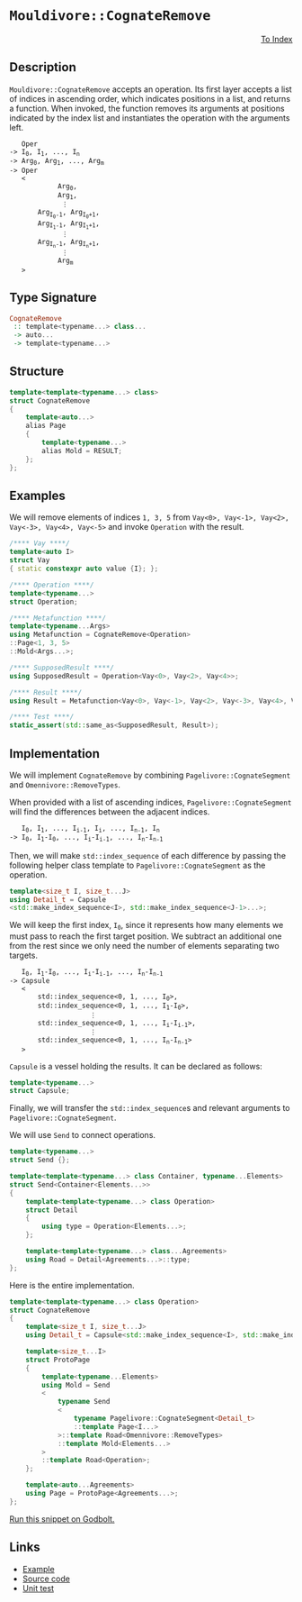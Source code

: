 <!-- Copyright 2024 Feng Mofan
SPDX-License-Identifier: Apache-2.0 -->

# `Mouldivore::CognateRemove`

<p style='text-align: right;'><a href="../../../facilities/metafunctions.md#mouldivore-cognate-remove">To Index</a></p>

## Description

`Mouldivore::CognateRemove` accepts an operation.
Its first layer accepts a list of indices in ascending order, which indicates positions in a list, and returns a function.
When invoked, the function removes its arguments at positions indicated by the index list and instantiates the operation with the arguments left.

<pre><code>   Oper
-> I<sub>0</sub>, I<sub>1</sub>, ..., I<sub>n</sub>
-> Arg<sub>0</sub>, Arg<sub>1</sub>, ..., Arg<sub>m</sub>
-> Oper
   <
            Arg<sub>0</sub>,
            Arg<sub>1</sub>,
             &vellip;
       Arg<sub>I<sub>0</sub>-1</sub>, Arg<sub>I<sub>0</sub>+1</sub>,
       Arg<sub>I<sub>1</sub>-1</sub>, Arg<sub>I<sub>1</sub>+1</sub>,
             &vellip;
       Arg<sub>I<sub>n</sub>-1</sub>, Arg<sub>I<sub>n</sub>+1</sub>,
             &vellip;
            Arg<sub>m</sub>
   ></code></pre>

## Type Signature

```Haskell
CognateRemove
 :: template<typename...> class...
 -> auto...
 -> template<typename...>
```

## Structure

```C++
template<template<typename...> class>
struct CognateRemove
{
    template<auto...>
    alias Page
    {
        template<typename...>
        alias Mold = RESULT;
    };
};
```

## Examples

We will remove elements of indices `1, 3, 5` from `Vay<0>, Vay<-1>, Vay<2>, Vay<-3>, Vay<4>, Vay<-5>` and invoke `Operation` with the result.

```C++
/**** Vay ****/
template<auto I>
struct Vay
{ static constexpr auto value {I}; };

/**** Operation ****/
template<typename...>
struct Operation;

/**** Metafunction ****/
template<typename...Args>
using Metafunction = CognateRemove<Operation>
::Page<1, 3, 5>
::Mold<Args...>;

/**** SupposedResult ****/
using SupposedResult = Operation<Vay<0>, Vay<2>, Vay<4>>;

/**** Result ****/
using Result = Metafunction<Vay<0>, Vay<-1>, Vay<2>, Vay<-3>, Vay<4>, Vay<-5>>;

/**** Test ****/
static_assert(std::same_as<SupposedResult, Result>);
```

## Implementation

We will implement `CognateRemove` by combining `Pagelivore::CognateSegment` and `Omennivore::RemoveTypes`.

When provided with a list of ascending indices, `Pagelivore::CognateSegment` will find the differences between the adjacent indices.

<pre><code>   I<sub>0</sub>, I<sub>1</sub>, ..., I<sub>i-1</sub>, I<sub>i</sub>, ..., I<sub>n-1</sub>, I<sub>n</sub>
-> I<sub>0</sub>, I<sub>1</sub>-I<sub>0</sub>, ..., I<sub>i</sub>-I<sub>i-1</sub>, ..., I<sub>n</sub>-I<sub>n-1</sub></code></pre>

Then, we will make `std::index_sequence` of each difference by passing the following helper class template to `Pagelivore::CognateSegment` as the operation.

```C++
template<size_t I, size_t...J>
using Detail_t = Capsule
<std::make_index_sequence<I>, std::make_index_sequence<J-1>...>;
```

We will keep the first index, <code>I<sub>0</sub></code>, since it represents how many elements we must pass to reach the first target position.
We subtract an additional one from the rest since we only need the number of elements separating two targets.

<pre><code>   I<sub>0</sub>, I<sub>1</sub>-I<sub>0</sub>, ..., I<sub>i</sub>-I<sub>i-1</sub>, ..., I<sub>n</sub>-I<sub>n-1</sub>
-> Capsule
   <
       std::index_sequence&lt;0, 1, ..., I<sub>0</sub>&gt;,
       std::index_sequence&lt;0, 1, ..., I<sub>1</sub>-I<sub>0</sub>&gt;,
                    &vellip;
       std::index_sequence&lt;0, 1, ..., I<sub>i</sub>-I<sub>i-1</sub>&gt;,
                    &vellip;
       std::index_sequence&lt;0, 1, ..., I<sub>n</sub>-I<sub>n-1</sub>&gt;
   ></code></pre>

`Capsule` is a vessel holding the results. It can be declared as follows:

```C++
template<typename...>
struct Capsule;
```

Finally, we will transfer the `std::index_sequence`s and relevant arguments to `Pagelivore::CognateSegment`.

We will use `Send` to connect operations.

```C++
template<typename...>
struct Send {};

template<template<typename...> class Container, typename...Elements>
struct Send<Container<Elements...>>
{
    template<template<typename...> class Operation>
    struct Detail
    {
        using type = Operation<Elements...>;
    };

    template<template<typename...> class...Agreements>
    using Road = Detail<Agreements...>::type;
};
```

Here is the entire implementation.

```C++
template<template<typename...> class Operation>
struct CognateRemove
{
    template<size_t I, size_t...J>
    using Detail_t = Capsule<std::make_index_sequence<I>, std::make_index_sequence<J-1>...>;

    template<size_t...I>
    struct ProtoPage
    {
        template<typename...Elements>
        using Mold = Send
        <
            typename Send
            <
                typename Pagelivore::CognateSegment<Detail_t>
                ::template Page<I...>
            >::template Road<Omennivore::RemoveTypes>
            ::template Mold<Elements...>
        >
        ::template Road<Operation>;
    };

    template<auto...Agreements>
    using Page = ProtoPage<Agreements...>;
};
```

[Run this snippet on Godbolt.](https://godbolt.org/#z:OYLghAFBqd5QCxAYwPYBMCmBRdBLAF1QCcAaPECAMzwBtMA7AQwFtMQByARg9KtQYEAysib0QXACx8BBAKoBnTAAUAHpwAMvAFYTStJg1DIApACYAQuYukl9ZATwDKjdAGFUtAK4sGIAKwAzKSuADJ4DJgAcj4ARpjEIGYAHP6kAA6oCoRODB7evgHBmdmOAuGRMSzxiSlpdpgOuUIETMQE%2BT5%2BQbaY9mUMLW0EFdFxCUmptq3tnYU9CjMjEWPVE3UAlLaoXsTI7BwA9ABUp2fnF5fHhyYaAIInZwDUACKY6a6MyHiYCk/nN3ujyuIIugLutwhZkCEWQ3iwTxMgTcXkctEIAE8kdhIeYYQw4V4EUi3MhFugsFRsbigecnspiJgaKp/mdwQRMCx0gYOSSCBiPsw2KQntkAF6YAD6BGp9zQBPeBHpjOZiMCLyeBGIXkwSKs90hwOOTzcTHSCi89FZp3ZnO5TF5yP5gtYmAAdB7ZXdFtqHCazRb6HqaQ86dhVByGOgAGLEWTW66Qjlcnm6p0Cxiur0%2Brx%2B8ORmNxwSIgDsVhLL2DBvuyftjrctdTfIzQvdnsC2CecKYCj%2BHkETBWZE1LddHrd2HobEECmzWtzSvzrljshJ/daQ5Jk85jAICnH1I7uLLkKeZ81dqb6ZdbHHFkwwAiDAiwFnR/u56eXmyRieAFlPHQNUNXXQdImIEl70fBhnyMfcPRFbdpz3A8j0CfUIQrKsIRrS8HTTBs8PrJhUVQVDO27XsniETAAEcdQVEUSKIccADU2jwJhYnoN8cXuHM8wjZcixlZEaPor4CPY4hOO435yK9EwTw/c9G3wklmLIj0oKfF9eNPc9vxfekmGATBgOouiGP2SCH10uDxxFaTZJ4hT0OPSt3OrUNngAeWnZ8ADcSHYEA3AMXs8GQAD8CoDEABUMz%2BAFIVbBR0iYfYnn8xggpC0sMKTIiCOdTNb3bPjvXnP0ACVOVQQLMESj4/iU8tPMK2lngsHtzNNJQE1tFN1ORTTxwASTnX0lTqlgGqapKSXJEAQAiLBVElJQJIVElxrcyq2oMs81N5FSzxJI7PyeQ5DieAB1czv3MkwADYNAZJk8FUXbsQPN7NVQJ5GB8BJ8MRN6V0EeK2jMvdXo0N1Ls/D7mR%2Bjtx0hghoeIWGFFIJHzxu%2B7zPQON0k1BBzMiCMnhhkHBERs6rtK1t8aZz8WbHbTMoAa2x3HLq9T9FgdKKuwERZMECsRadIp48HQDFaAgDZLoAWmxf1zUtXUmYu9nz0x/nMBQhCCbPHrkD5mGTfgxm7k/Q9Ood1TiubG82zdO5gEZHcZyFwyf2Af9AIsrA4VKiAFaVklvd95C7exFXVa8zCOpDE6CLGj1xqY0jxwAKSmhcnlm%2Bbmt%2BJaCHQFa1swDatusgi9oqkVltWqN682qzJJJAv9uPDCObdvXkXN67boer8BvhlGvrR7A/o0AGgYYEHiDB%2BGjZtuG3vtq7zzn77kUm9GPW3nHbbZl2D6JqfSdQcmCEpp5qaVOnkP3g%2BRw96/v4n4m09npvSPn3X6np/pECeMAQGmU4xUWfiTPAIsdoGzPETeIBAADumBGCaiwYDGYuMv4H1AciIuZ83R/gVugegxs9x/2/nfEmZMKZU3ru/HG9MCAkOZqOYU49OblTdJba2l84aj0qsLVojhkDiwYJLaWtBZZQOjsrVWTMNYdi1oGXWN81RuHHhfYhZs0H/hoXQnedtGEH1EfQxOkjsKXUzu7Mqns464ITgHM8RlfwAVoEBJEGpw60Ejmo2OPtPG7kTh2ZOTisKp0NHSOqyBdjZEav6AaKVcLDWIvnHOecWIegLiKIRntfKIOIOJJu%2Bl%2BLVRmvVRqFc3xuHbnXBuPcdon3Im3autdO4dO2jZchPTsqVOqZJGJB1lL6JcaPQxZjmFAPBu9FU88T7gMRpAwGwM2Abw5Cs4xtt4a8ORms4%2BbhT6L3PiJexNirpLIfk/F%2Bb9aZcM/oI/hmB7mfiWU9FZZC3AUOuVs5eUCYG02QPAv4iCnj4BQTZRZt1ME4LwdgwhVjTmH3OWAyh1CKSWPEXjcejzWGwteR/XcWLjpfJ%2BapL5d5eb2MFu%2BfRItZHyMUTLTS8tFbqPVprJcUZMYsoWfojmXzS6NIWi1EkFTKZVM6fsKZ48VqZxDgEyCTLMUVRZVI88arioavQKKoxtydVujpWefFtCmoWr1U4pmLjrxuPHB4v2cNWWfl8cHfxgT1RwsaKEjMUc%2BURPjtE8icTEkJOdkpSs3kjTUQQKiAgVpsl3GdaafJiNWUCSVEIFNBA01pmdkm6SGJYh4GCoyFazUopiGUI/QaqVXTpUyuZCtVaa3PRmUVXJWcc3Fz9PW0QtAm3k0OrGjObtRpy2jHgYgixh1KlHY2x%2BJIF1LtEtMoegdjKlQsoW1NQYx5oUKtO7yWaeVbsWIUwGNF5QmrzfUp4a7x0buRLeggIpH0CGfbuy6Pqf7PQDce4tp63Dfqdh5R1mbZ3Zqgd%2B%2B9lkn33vHPKhItSqrTTfQKBtH70ibsXXe1D/6RSYaXQpA0MzvVBxAyyjUQrCyrhda2PD6QCMTrlZUqZaqMzeKeIagdJkzLEe3b%2Bxo/6YM0fTt5eNIYk00SjC2nJdYSoMt1XU3DynAknkvTheDA6%2BQIezrmiiEU/gTMYiorSbpnJcR4iuyyUYSTWeGW4BzckVWssOk6hD16h3aMon8XyHx9m5EE/m14JtBy0EFrR7%2BwHD1BOyuF0WAgSRedcrq1OjsDPOIC6ZoLFmex23dV4r1%2B7fw1TixZN4G54vIgq5Giq/GPjxLk4ZrNPXNPma7JZk0sgwIJFKX1pC0TnO6bXMNzcyIJszgHjRvdx0ivGbY1zfrIW0ugwGFF19DW4sJZW1dZLGYLJhd25F%2BbU5WvmewvlrrhX1uERe2U8iA2ytusiR67DdHjI1VQEwf1GpDt0HDVExbbWQClU63BpNyhTJ9GrSFFaHhgDMA5DRYAyFVN3DShlLKiOzLoh7QVGdb3itFK24Ny7EXMsvtw%2BjzHmBsfIUHs99TS08ASmlE8XOooedSh4cU/buGwfxb1olg%2BWbxTC/HAAaUE5%2BRk9FF2/CeBAA8ZgXrmBehABXBingFw2Bo8V1Xg4AAkaGMD56lunGWGC7RFAXNWCu3InYU4k/zL2zMtf9lVnx9HiegY1NNjbbAnhdpR7WkA77uPNZ%2Bwnci7W0z6rPMJ9TpcjvIglxD37KeYdGutxSW3O74e3XGlGKKGvRAMFprQBQgN4hPAyr2TAQFgPwzaQM7uQzdR7051eBsXyxclxL1gevU6ns%2B658iOXfOBcL5F26YFl1osT8YFXGuHd1p96bs743S39F%2BfN6tl7y/FfK/PKrrw6u/ha89DrvXBujcm7N//YDEu7cBod3tk%2BLubuHuIYn%2B9GKWYGrgri7G0ePada%2BGY6CelyLuhesOgeV0meqY2e4OuesWdA0oMmJ%2BBWs%2Bw%2B72Ho/unq6e08xkfqFkm%2BTuieEaUO5mqecO3uacimoInBYISSzw40KYHqjueORoXBoI4I/ac%2Br2EhpBNOZWO29O9BlU0WzO%2BEZcjUHOxBI0rSQui%2Bbc2hK%2Ba%2BTMX%2BuBtAP%2BIEAYOs2%2BK0LATAPMUo7S%2B%2BvcGyHYvSO%2B1hthko9hjcjhQKasXAmyBBQ%2Bmhl%2BOcY%2BfoDIqARAIex2giAW42t2AelB/2fiocqW02Zi%2BsZ%2BfCHsLmJqZijsY8eR38ZSomyOsBYUqAGO%2BEbOu4JI3%2B5ehRB8GBYMUR3SWmmR%2BR2ATRBygOwOcqAUMeoUqhMqlcaB/8XR5kfqW48Rps926RoxBqReImPRz6bgf%2B12OIeW54Xuzsw8vuOa5Bf2FuJRFk4RkRSO%2BeyeuWF6M%2BPkIhbIPBpwTw4YrA3I5kGawhIhYhBo0IsI8IoGpIAg%2Bw6QFBHBzw7EGIeOgWUCVykI0W4Jg8ooMiYs8oksqg6QxAtmTwSiOoBUk0sapYNxSaaxAgkJsRHs1GOGJcxJ9BZadIf4sWVAXgBIAwpJb2fWdwOM2GwG9JrQjJzJuQFkyhHIQxcq6W/%2BlUK0LRbgXAIowQTw/gXoK0kxzWnJwBiadIQgXg6QJQHedUgYSoGawGmp2pWQupvwloSo9uYp12nmTAWIyIGg2ITkdpJIZgTpUeLpyIkgh4GxtJzwepFpeOwGAZoSFkPJTAfJTQDOtp9pbgjpzhHpsZvh7p8JyIbpCZqZbgasgQKZnpbg3pGZeZasCpaEvpoJjx8UvwBp9xdSosyAkoZWCQBAEA7cCgroDZLSxpOp6AIZP6Uq%2Bp2IKcFgHAWwtAnA/gvAfgHAWgpAqAnAhilg1gooOwewz00IPApABAmgI5WwPMAQkgboGgyQZgZgAAnKeVwP4EeckFwCWCWNIGORwJILwCwBIBoBoKQFOTOXORwLwAoCAB%2BVudOSOaQHALADAIgCADsAQOkKiOQJQGgFyHQAkFEK6JwKoMkC9GrC9JINAsgHIlIG6GYLwB3oQCQArHoPwIICIGIOwFIDIIIIoCoOoMBaQLoDKVghvOkJwDwKOeOZOdubOZwL5KiLBUqKgFQE8BhVhThXhQRQeWYJrh4EhfQBiXiFwBsLwEBVoFsBAEgIhZxqpfBRAAZchYkMAFIGYHwHQByEupQLEIJVWswMQBiDxbwE5W0BiL5LENoI0EBRuYhchL5AwLQK5axVgLEF4MAKaLQI3m5aQFgNYUYOIOFerk0I1P%2BaxfXI0KiAcBuREByI%2BTOeiLEBvC5R4FgIJVqHgK%2BdwLwI1MQLEKaW8ElcAOiEYNuVsFQAYK%2BKxD8FgpdlORuVRcIGOnRdICNUxWoIJexfoIYMYNYNYPoHgLEP%2BZAFsI/AMJlWrOSEEqYIuZYGYN%2BQ1TJFgGtSrL0P0LkC4FGHMH4DKWECsFUDUHoCUDkAIHda9VkO9QwKMM9RMDKQ0FGYMEsJ9YDX0H5c0EsH9eMIkIDaDZ4F0HoCLO0DDWsHDVsE3rsPsBIHxRwBOZ%2BYJT%2BVJZhdhbhcAPhU8IRYpRALgGRWpeuZpZuZ1VsJTMDhMBdXuZIIEG6KeYEPeRoJIGYJIG9BoP4C9KefoJwM%2BaQK%2BYEFwG6C9FwC9MkKeTeS9P4JIJeXzS9ITaxT%2BX%2BQBczcBbpRBXpVBaJXBRQCZagCpShWhRwG0CwIFCWGrEwJ9r%2BFwKeW6ArTOaRUQKdZRbIDReIPRZNUoNNaxboFZZxWaG5XjQTV%2BbwD%2BSJTBaiE8BJSTTJbhd2J7d7b7UpbbYZQkIiNCGYEzdpSBebaZUZdbTXRMLnRZReR%2BTQKElhvZY5REJ5fFR5S5d5b5Q4PFYFbuMFaFYJRFVFTFXFXVQlZyPNSlTOfgIyOlb8IJdlakhyPFQVX0IJSVWVRiBVQcDOdVbVRuQ1U1UoC1fPS%2BJ1XwD1QoH1ZgANYKPFSNSHeNQxfIBHSxTOdHXNR1ftVYJYMtatfABtcCbkNtbteqIA9YEdcnSdQrKvetZdZDc4BAK4GDSEFGGjS9TKW9QMFgwQ7kLgwDag8DUMLMIjYUODVdQIJQ8sJULDcjQjQUPddMMMKQxjdsNjXRQnQJfrZwFnWTR7cHF7T7YeZrnTQHaXfLRXSzaQGzVgIkBdY%2BTLXLd7YLSWP4KeXeYEELSLVrXrd%2BZwIbYBbfWBZBdBWJcZfXcQKhWwJwE7bJSwAoIFHIoFOI6mIsCRfgAHRRTKW/WNRIBNbIFNT/ToCAMELHdxXVfw8Y8ncJZbeJZJaoC424x414/hIsIXXbQzYEIEPIybaBfpUXWZbY2U6pSAO49qZKJ46eZKN4wQJKGkxNTZe3RAA5axb3WFRuT0/3X5UPbbUFSFWFYvZgJFdFWINPRuYlfPUfbwEvZDRlWvaoDlZvTPdvUVbwHvZ5YfVVTJKffVQkBfZgFfclTfcU91aZA/f1YNa/cHcE2HWE9/TNVE//QtQdTYCVedeA1tZwIcMtLA4dcdQkKdcgxdUDQMDde4NQ%2Bw49Uw%2BjV9aULkEQ99QMFw8jRDRQ6w0jbQ2gyDZw09cw/DcMFgyjYw6sHg5jSuTjRpVLfjQIyYxwFJek%2B41iVkxyDk7TX4yQLIxpVpQo0oxzXjeo0kN7QU/4FeVre%2BQUyWCrQk0Jb%2BbYEbZXabqQFzf4LzbeSWO%2BckJIBeVwMeTrgy4EEy4k8q2q3jcRYqwbcbTpVsA1dkM4JIEAA%3D)

## Links

- [Example](../../../code/facilities/metafunctions/mouldivore/cognate_remove/implementation.hpp)
- [Source code](../../../../conceptrodon/descend/descend/mouldivore/cognate_remove.hpp)
- [Unit test](../../../../tests/unit/metafunctions/mouldivore/cognate_remove.test.hpp)
